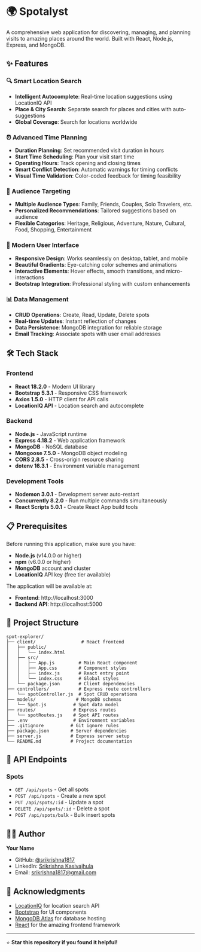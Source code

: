 # 🌍 Spotalyst

A comprehensive web application for discovering, managing, and planning visits to amazing places around the world. Built with React, Node.js, Express, and MongoDB.

## ✨ Features

### 🔍 Smart Location Search
- **Intelligent Autocomplete**: Real-time location suggestions using LocationIQ API
- **Place & City Search**: Separate search for places and cities with auto-suggestions
- **Global Coverage**: Search for locations worldwide

### ⏰ Advanced Time Planning
- **Duration Planning**: Set recommended visit duration in hours
- **Start Time Scheduling**: Plan your visit start time
- **Operating Hours**: Track opening and closing times
- **Smart Conflict Detection**: Automatic warnings for timing conflicts
- **Visual Time Validation**: Color-coded feedback for timing feasibility

### 🎯 Audience Targeting
- **Multiple Audience Types**: Family, Friends, Couples, Solo Travelers, etc.
- **Personalized Recommendations**: Tailored suggestions based on audience
- **Flexible Categories**: Heritage, Religious, Adventure, Nature, Cultural, Food, Shopping, Entertainment

### 📱 Modern User Interface
- **Responsive Design**: Works seamlessly on desktop, tablet, and mobile
- **Beautiful Gradients**: Eye-catching color schemes and animations
- **Interactive Elements**: Hover effects, smooth transitions, and micro-interactions
- **Bootstrap Integration**: Professional styling with custom enhancements

### 📊 Data Management
- **CRUD Operations**: Create, Read, Update, Delete spots
- **Real-time Updates**: Instant reflection of changes
- **Data Persistence**: MongoDB integration for reliable storage
- **Email Tracking**: Associate spots with user email addresses

## 🛠️ Tech Stack

### Frontend
- **React 18.2.0** - Modern UI library
- **Bootstrap 5.3.1** - Responsive CSS framework
- **Axios 1.5.0** - HTTP client for API calls
- **LocationIQ API** - Location search and autocomplete

### Backend
- **Node.js** - JavaScript runtime
- **Express 4.18.2** - Web application framework
- **MongoDB** - NoSQL database
- **Mongoose 7.5.0** - MongoDB object modeling
- **CORS 2.8.5** - Cross-origin resource sharing
- **dotenv 16.3.1** - Environment variable management

### Development Tools
- **Nodemon 3.0.1** - Development server auto-restart
- **Concurrently 8.2.0** - Run multiple commands simultaneously
- **React Scripts 5.0.1** - Create React App build tools

## 📋 Prerequisites

Before running this application, make sure you have:

- **Node.js** (v14.0.0 or higher)
- **npm** (v6.0.0 or higher)
- **MongoDB** account and cluster
- **LocationIQ** API key (free tier available)



The application will be available at:
- **Frontend**: http://localhost:3000
- **Backend API**: http://localhost:5000

## 📁 Project Structure

```
spot-explorer/
├── client/                 # React frontend
│   ├── public/
│   │   └── index.html
│   ├── src/
│   │   ├── App.js         # Main React component
│   │   ├── App.css        # Component styles
│   │   ├── index.js       # React entry point
│   │   └── index.css      # Global styles
│   └── package.json       # Client dependencies
├── controllers/           # Express route controllers
│   └── spotController.js  # Spot CRUD operations
├── models/               # MongoDB schemas
│   └── Spot.js          # Spot data model
├── routes/              # Express routes
│   └── spotRoutes.js    # Spot API routes
├── .env                 # Environment variables
├── .gitignore          # Git ignore rules
├── package.json        # Server dependencies
├── server.js           # Express server setup
└── README.md           # Project documentation
```

## 🔌 API Endpoints

### Spots
- `GET /api/spots` - Get all spots
- `POST /api/spots` - Create a new spot
- `PUT /api/spots/:id` - Update a spot
- `DELETE /api/spots/:id` - Delete a spot
- `POST /api/spots/bulk` - Bulk insert spots



## 👨‍💻 Author

**Your Name**
- GitHub: [@srikrishna1817](https://github.com/srikrishna)
- LinkedIn: [Srikrishna Kasivajhula](https://www.linkedin.com/in/srikrishna-kasivajhula-4897732a7/)
- Email: srikrishna1817@gmail.com

## 🙏 Acknowledgments

- [LocationIQ](https://locationiq.com/) for location search API
- [Bootstrap](https://getbootstrap.com/) for UI components
- [MongoDB Atlas](https://www.mongodb.com/cloud/atlas) for database hosting
- [React](https://reactjs.org/) for the amazing frontend framework


---

⭐ **Star this repository if you found it helpful!**
